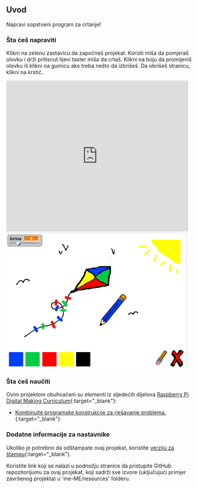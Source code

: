 ## Uvod

Napravi sopstveni program za crtanje!

### Šta ćeš napraviti

Klikni na zelenu zastavicu da započneš projekat. Koristi miša da pomjeraš olovku i drži pritisnut lijevi taster miša da crtaš. Klikni na boju da promijeniš olovku ili klikni na gumicu ako treba nešto da izbrišeš. Da obrišeš stranicu, klikni na krstić.

<div class="scratch-preview">
  <iframe allowtransparency="true" width="485" height="402" src="https://scratch.mit.edu/projects/embed/239832268/?autostart=false" frameborder="0"></iframe>
  <img src="images/paint-final.png">
</div>

### Šta ćeš naučiti

Ovim projektom obuhvaćeni su elementi iz sljedećih dijelova [Raspberry Pi Digital Making Curriculum](http://rpf.io/curriculum){:target="_blank"}:

+ [Kombinujte programske konstrukcije za rješavanje problema.](https://www.raspberrypi.org/curriculum/programming/builder){:target="_blank"}

### Dodatne informacije za nastavnike

Ukoliko je potrebno da odštampate ovaj projekat, koristite [verziju za štampu](https://projects.raspberrypi.org/me-ME/projects/paint-box/print){:target="_blank"}.

Koristite link koji se nalazi u podnožju stranice da pristupite GitHub repozitorijumu za ovaj projekat, koji sadrži sve izvore (uključujući primjer završenog projekta) u 'me-ME/resources' folderu.